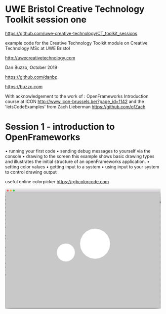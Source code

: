 # UWE Bristol Creative Technology Toolkit session one

https://github.com/uwe-creative-technology/CT_toolkit_sessions


example code for the Creative Technology Toolkit module on Creative Technology MSc at UWE Bristol

http://uwecreativetechnology.com

Dan Buzzo, October 2019

https://github.com/danbz

https://buzzo.com

With acknowledgement to the work of :
OpenFrameworks Introduction course at ICON http://www.icon-brussels.be/?page_id=1142
and
the 'letsCodeExamples' from Zach Lieberman https://github.com/ofZach

# Session 1 - introduction to OpenFrameworks

 • running your first code
 • sending debug messages to yourself via the console
 • drawing to the screen
 this example shows basic drawing types and illustrates the initial structure of an openFrameworks application.
 • setting color values
 • getting input to a system
 • using input to your system to control drawing output


useful online colorpicker https://rgbcolorcode.com

![screenshot](screenshot-session1.png)